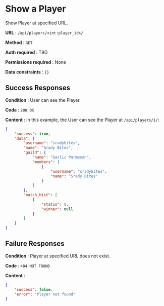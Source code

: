 # Show a Player

Show Player at specified URL.

**URL** : `/api/players/<int:player_id>/`

**Method** : `GET`

**Auth required** : TBD

**Permissions required** : None

**Data constraints** : `{}`

## Success Responses

**Condition** : User can see the Player.

**Code** : `200 OK`

**Content** : In this example, the User can see the Player at `/api/players/1/`:

```json
{
    "success": true,
    "data": {
        "username": "sradybites",
        "name": "Srady Bites",
        "guild": {
            "name": "Garlic Parmesan",
            "members": [
                {
                    "username": "sradybites",
                    "name": "Srady Bites"
                }
            ]
        },
        "match_hist": [
            {
                "status": 0,
                "winner": null
            }
        ]
    }
}
```

## Failure Responses

**Condition** : Player at specified URL does not exist.

**Code** : `404 NOT FOUND`

**Content** :

```json
{
    "success": false,
    "error": "Player not found"
}
```